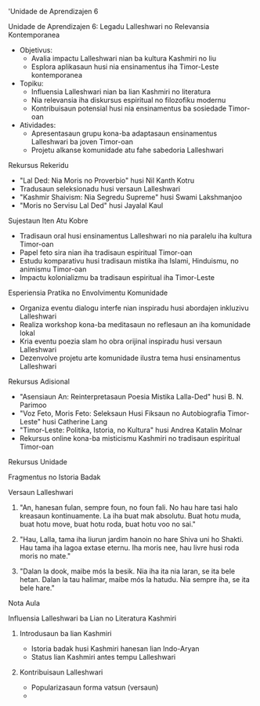 'Unidade de Aprendizajen 6

Unidade de Aprendizajen 6: Legadu Lalleshwari no Relevansia Kontemporanea
- Objetivus:
  * Avalia impactu Lalleshwari nian ba kultura Kashmiri no liu
  * Esplora aplikasaun husi nia ensinamentus iha Timor-Leste kontemporanea
- Topiku:
  * Influensia Lalleshwari nian ba lian Kashmiri no literatura
  * Nia relevansia iha diskursus espiritual no filozofiku modernu
  * Kontribuisaun potensial husi nia ensinamentus ba sosiedade Timor-oan
- Atividades:
  * Apresentasaun grupu kona-ba adaptasaun ensinamentus Lalleshwari ba joven Timor-oan
  * Projetu alkanse komunidade atu fahe sabedoria Lalleshwari

Rekursus Rekeridu

- "Lal Ded: Nia Moris no Proverbio" husi Nil Kanth Kotru
- Tradusaun seleksionadu husi versaun Lalleshwari
- "Kashmir Shaivism: Nia Segredu Supreme" husi Swami Lakshmanjoo
- "Moris no Servisu Lal Ded" husi Jayalal Kaul

Sujestaun Iten Atu Kobre

- Tradisaun oral husi ensinamentus Lalleshwari no nia paralelu iha kultura Timor-oan
- Papel feto sira nian iha tradisaun espiritual Timor-oan
- Estudu komparativu husi tradisaun mistika iha Islami, Hinduismu, no animismu Timor-oan
- Impactu kolonializmu ba tradisaun espiritual iha Timor-Leste

Esperiensia Pratika no Envolvimentu Komunidade

- Organiza eventu dialogu interfe nian inspiradu husi abordajen inkluzivu Lalleshwari
- Realiza workshop kona-ba meditasaun no reflesaun an iha komunidade lokal
- Kria eventu poezia slam ho obra orijinal inspiradu husi versaun Lalleshwari
- Dezenvolve projetu arte komunidade ilustra tema husi ensinamentus Lalleshwari

Rekursus Adisional

- "Asensiaun An: Reinterpretasaun Poesia Mistika Lalla-Ded" husi B. N. Parimoo
- "Voz Feto, Moris Feto: Seleksaun Husi Fiksaun no Autobiografia Timor-Leste" husi Catherine Lang
- "Timor-Leste: Politika, Istoria, no Kultura" husi Andrea Katalin Molnar
- Rekursus online kona-ba misticismu Kashmiri no tradisaun espiritual Timor-oan

Rekursus Unidade

Fragmentus no Istoria Badak

Versaun Lalleshwari

1. "An, hanesan fulan,
   sempre foun, no foun fali.
   No hau hare tasi
   halo kreasaun kontinuamente.
   La iha buat mak absolutu.
   Buat hotu muda, buat hotu move,
   buat hotu roda, buat hotu voo no sai."

2. "Hau, Lalla, tama iha liurun jardim hanoin 
   no hare Shiva uni ho Shakti.
   Hau tama iha lagoa extase eternu.
   Iha moris nee, hau livre husi roda moris no mate."

3. "Dalan la dook, maibe mós la besik.
   Nia iha ita nia laran, se ita bele hetan.
   Dalan la tau halimar, maibe mós la hatudu.
   Nia sempre iha, se ita bele hare."

Nota Aula

Influensia Lalleshwari ba Lian no Literatura Kashmiri

1. Introdusaun ba lian Kashmiri
   - Istoria badak husi Kashmiri hanesan lian Indo-Aryan
   - Status lian Kashmiri antes tempu Lalleshwari

2. Kontribuisaun Lalleshwari
   - Popularizasaun forma vatsun (versaun)
   -